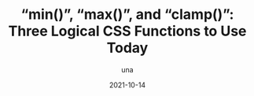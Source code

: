 ---
author: una
date: 2021-10-14
publisher: chromiumdev
tags:
  - css
target_url: https://web.dev/min-max-clamp/
title: "“min()”, “max()”, and “clamp()”: Three Logical CSS Functions to Use Today"
---
